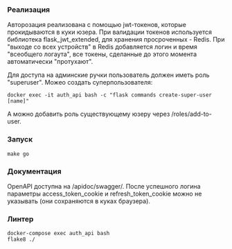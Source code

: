 ### Реализация


Авторозация реализована с помощью jwt-токенов, которые прокидываются в куки юзера.
При валидации токенов используется библиотека flask_jwt_extended, для хранения просроченных - Redis.
При "выходе со всех устройств" в Redis добавляется логин и время "всеобщего логаута", 
все токены, сделанные до этого момента автоматически "протухают".


Для доступа на админские ручки пользователь должен иметь роль "superuser". Можео создать суперпользователя: 

    docker exec -it auth_api bash -c "flask commands create-super-user [name]"

А можно добавить роль существующему юзеру через /roles/add-to-user.

### Запуск

    make go


### Документация
OpenAPI доступна на /apidoc/swagger/. После успешного логина параметры access_token_cookie и refresh_token_cookie можно не указывать (они сохраняются в куках браузера). 



### Линтер
    docker-compose exec auth_api bash
    flake8 ./
